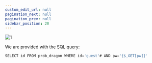 ```yaml
---
custom_edit_url: null
pagination_next: null
pagination_prev: null
sidebar_position: 20
---
```


![1](https://github.com/Kunull/Write-ups/assets/110326359/9fa13b8c-27cf-4667-8f21-52ca9a6eb74b)

We are provided with the SQL query:

```sql
SELECT id FROM prob_dragon WHERE id='guest'# AND pw='{$_GET[pw]}'
```
